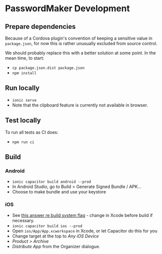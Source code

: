 # PasswordMaker Development

## Prepare dependencies

Because of a Cordova plugin's convention of keeping a sensitive value in `package.json`, for now
this is rather unusually excluded from source control.

We should probably replace this with a better solution at some point. In the mean time, to start:

* `cp package.json.dist package.json`
* `npm install`

## Run locally

* `ionic serve`
* Note that the clipboard feature is currently not available in browser.

## Test locally

To run all tests as CI does:

* `npm run ci` 

## Build

### Android

* `ionic capacitor build android --prod`
* In Android Studio, go to Build > Generate Signed Bundle / APK...
* Choose to make bundle and use your keystore

### iOS

* See [this answer re build system flag](https://stackoverflow.com/a/52432058/2803757) - change in Xcode before build if necessary.
* `ionic capacitor build ios --prod`
* Open `ios/App/App.xcworkspace` in Xcode, or let Capacitor do this for you
* Change target at the top to _Any iOS Device_
* _Product > Archive_
* _Distribute App_ from the Organizer dialogue.
